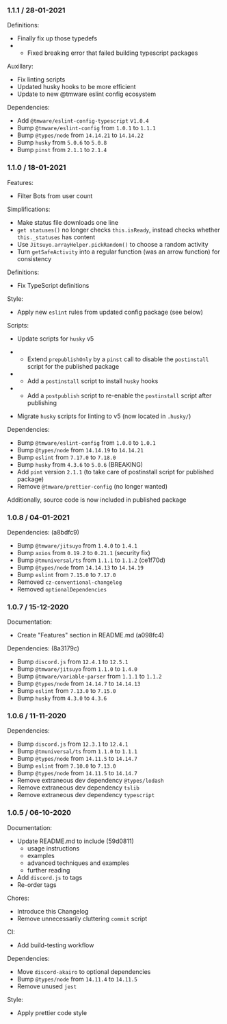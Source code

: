 ### 1.1.1 / 28-01-2021

Definitions:

- Finally fix up those typedefs
- - Fixed breaking error that failed building typescript packages

Auxillary:

- Fix linting scripts
- Updated husky hooks to be more efficient
- Update to new @tmware eslint config ecosystem

Dependencies:

- Add `@tmware/eslint-config-typescript` v`1.0.4`
- Bump `@tmware/eslint-config` from `1.0.1` to `1.1.1`
- Bump `@types/node` from `14.14.21` to `14.14.22`
- Bump `husky` from `5.0.6` to `5.0.8`
- Bump `pinst` from `2.1.1` to `2.1.4`

### 1.1.0 / 18-01-2021

Features:

- Filter Bots from user count

Simplifications:

- Make status file downloads one line
- `get statuses()` no longer checks `this.isReady`, instead checks whether `this._statuses` has content
- Use `Jitsuyo.arrayHelper.pickRandom()` to choose a random activity
- Turn `getSafeActivity` into a regular function (was an arrow function) for consistency

Definitions:

- Fix TypeScript definitions

Style:

- Apply new `eslint` rules from updated config package (see below)

Scripts:

- Update scripts for `husky` v5
- - Extend `prepublishOnly` by a `pinst` call to disable the `postinstall` script for the published package
- - Add a `postinstall` script to install `husky` hooks
- - Add a `postpublish` script to re-enable the `postinstall` script after publishing

- Migrate `husky` scripts for linting to v5 (now located in `.husky/`)

Dependencies:

- Bump `@tmware/eslint-config` from `1.0.0` to `1.0.1`
- Bump `@types/node` from `14.14.19` to `14.14.21`
- Bump `eslint` from `7.17.0` to `7.18.0`
- Bump `husky` from `4.3.6` to `5.0.6` (BREAKING)
- Add `pint` version `2.1.1` (to take care of postinstall script for published package)
- Remove `@tmware/prettier-config` (no longer wanted)

Additionally, source code is now included in published package

### 1.0.8 / 04-01-2021

Dependencies: (a8bdfc9)

- Bump `@tmware/jitsuyo` from `1.4.0` to `1.4.1`
- Bump `axios` from `0.19.2` to `0.21.1` (security fix)
- Bump `@tmuniversal/ts` from `1.1.1` to `1.1.2` (ce1f70d)
- Bump `@types/node` from `14.14.13` to `14.14.19`
- Bump `eslint` from `7.15.0` to `7.17.0`
- Removed `cz-conventional-changelog`
- Removed `optionalDependencies`

### 1.0.7 / 15-12-2020

Documentation:

- Create "Features" section in README.md (a098fc4)

Dependencies: (8a3179c)

- Bump `discord.js` from `12.4.1` to `12.5.1`
- Bump `@tmware/jitsuyo` from `1.1.0` to `1.4.0`
- Bump `@tmware/variable-parser` from `1.1.1` to `1.1.2`
- Bump `@types/node` from `14.14.7` to `14.14.13`
- Bump `eslint` from `7.13.0` to `7.15.0`
- Bump `husky` from `4.3.0` to `4.3.6`

### 1.0.6 / 11-11-2020

Dependencies:

- Bump `discord.js` from `12.3.1` to `12.4.1`
- Bump `@tmuniversal/ts` from `1.1.0` to `1.1.1`
- Bump `@types/node` from `14.11.5` to `14.14.7`
- Bump `eslint` from `7.10.0` to `7.13.0`
- Bump `@types/node` from `14.11.5` to `14.14.7`
- Remove extraneous dev dependency `@types/lodash`
- Remove extraneous dev dependency `tslib`
- Remove extraneous dev dependency `typescript`

### 1.0.5 / 06-10-2020

Documentation:

- Update README.md to include (59d0811)
  - usage instructions
  - examples
  - advanced techniques and examples
  - further reading
- Add `discord.js` to tags
- Re-order tags

Chores:

- Introduce this Changelog
- Remove unnecessarily cluttering `commit` script

CI:

- Add build-testing workflow

Dependencies:

- Move `discord-akairo` to optional dependencies
- Bump `@types/node` from `14.11.4` to `14.11.5`
- Remove unused `jest`

Style:

- Apply prettier code style
